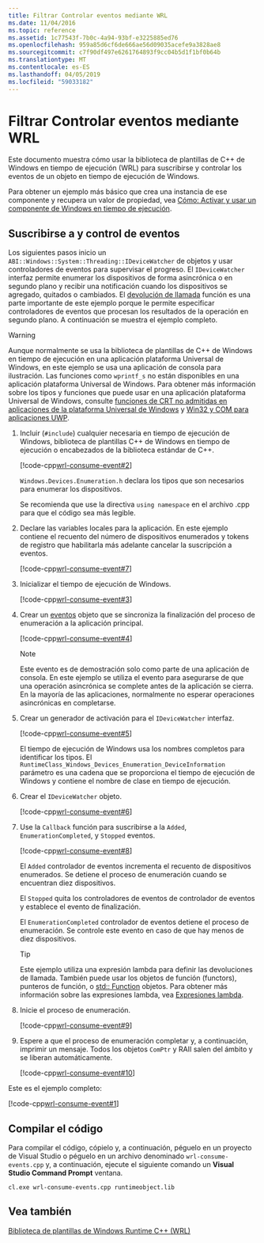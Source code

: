 ```yaml
---
title: Filtrar Controlar eventos mediante WRL
ms.date: 11/04/2016
ms.topic: reference
ms.assetid: 1c77543f-7b0c-4a94-93bf-e3225885ed76
ms.openlocfilehash: 959a85d6cf6de666ae56d09035acefe9a3828ae8
ms.sourcegitcommit: c7f90df497e6261764893f9cc04b5d1f1bf0b64b
ms.translationtype: MT
ms.contentlocale: es-ES
ms.lasthandoff: 04/05/2019
ms.locfileid: "59033182"
---
```

# <a name="how-to-handle-events-using-wrl"></a>Filtrar Controlar eventos mediante WRL

Este documento muestra cómo usar la biblioteca de plantillas de C++ de Windows en tiempo de ejecución (WRL) para suscribirse y controlar los eventos de un objeto en tiempo de ejecución de Windows.

Para obtener un ejemplo más básico que crea una instancia de ese componente y recupera un valor de propiedad, vea [Cómo: Activar y usar un componente de Windows en tiempo de ejecución](how-to-activate-and-use-a-windows-runtime-component-using-wrl.md).

## <a name="subscribing-to-and-handling-events"></a>Suscribirse a y control de eventos

Los siguientes pasos inicio un `ABI::Windows::System::Threading::IDeviceWatcher` de objetos y usar controladores de eventos para supervisar el progreso. El `IDeviceWatcher` interfaz permite enumerar los dispositivos de forma asincrónica o en segundo plano y recibir una notificación cuando los dispositivos se agregado, quitados o cambiados. El [devolución de llamada](callback-function-wrl.md) función es una parte importante de este ejemplo porque le permite especificar controladores de eventos que procesan los resultados de la operación en segundo plano. A continuación se muestra el ejemplo completo.

> [!WARNING]
> Aunque normalmente se usa la biblioteca de plantillas de C++ de Windows en tiempo de ejecución en una aplicación plataforma Universal de Windows, en este ejemplo se usa una aplicación de consola para ilustración. Las funciones como `wprintf_s` no están disponibles en una aplicación plataforma Universal de Windows. Para obtener más información sobre los tipos y funciones que puede usar en una aplicación plataforma Universal de Windows, consulte [funciones de CRT no admitidas en aplicaciones de la plataforma Universal de Windows](../../cppcx/crt-functions-not-supported-in-universal-windows-platform-apps.md) y [Win32 y COM para aplicaciones UWP](/uwp/win32-and-com/win32-and-com-for-uwp-apps).

1. Incluir (`#include`) cualquier necesaria en tiempo de ejecución de Windows, biblioteca de plantillas C++ de Windows en tiempo de ejecución o encabezados de la biblioteca estándar de C++.

   [!code-cpp[wrl-consume-event#2](../codesnippet/CPP/how-to-handle-events-using-wrl_1.cpp)]

   `Windows.Devices.Enumeration.h` declara los tipos que son necesarios para enumerar los dispositivos.

   Se recomienda que use la directiva `using namespace` en el archivo .cpp para que el código sea más legible.

2. Declare las variables locales para la aplicación. En este ejemplo contiene el recuento del número de dispositivos enumerados y tokens de registro que habilitarla más adelante cancelar la suscripción a eventos.

   [!code-cpp[wrl-consume-event#7](../codesnippet/CPP/how-to-handle-events-using-wrl_2.cpp)]

3. Inicializar el tiempo de ejecución de Windows.

   [!code-cpp[wrl-consume-event#3](../codesnippet/CPP/how-to-handle-events-using-wrl_3.cpp)]

4. Crear un [eventos](event-class-wrl.md) objeto que se sincroniza la finalización del proceso de enumeración a la aplicación principal.

   [!code-cpp[wrl-consume-event#4](../codesnippet/CPP/how-to-handle-events-using-wrl_4.cpp)]

   > [!NOTE]
   > Este evento es de demostración solo como parte de una aplicación de consola. En este ejemplo se utiliza el evento para asegurarse de que una operación asincrónica se complete antes de la aplicación se cierra. En la mayoría de las aplicaciones, normalmente no esperar operaciones asincrónicas en completarse.

5. Crear un generador de activación para el `IDeviceWatcher` interfaz.

   [!code-cpp[wrl-consume-event#5](../codesnippet/CPP/how-to-handle-events-using-wrl_5.cpp)]

   El tiempo de ejecución de Windows usa los nombres completos para identificar los tipos. El `RuntimeClass_Windows_Devices_Enumeration_DeviceInformation` parámetro es una cadena que se proporciona el tiempo de ejecución de Windows y contiene el nombre de clase en tiempo de ejecución.

6. Crear el `IDeviceWatcher` objeto.

   [!code-cpp[wrl-consume-event#6](../codesnippet/CPP/how-to-handle-events-using-wrl_6.cpp)]

7. Use la `Callback` función para suscribirse a la `Added`, `EnumerationCompleted`, y `Stopped` eventos.

   [!code-cpp[wrl-consume-event#8](../codesnippet/CPP/how-to-handle-events-using-wrl_7.cpp)]

   El `Added` controlador de eventos incrementa el recuento de dispositivos enumerados. Se detiene el proceso de enumeración cuando se encuentran diez dispositivos.

   El `Stopped` quita los controladores de eventos de controlador de eventos y establece el evento de finalización.

   El `EnumerationCompleted` controlador de eventos detiene el proceso de enumeración. Se controle este evento en caso de que hay menos de diez dispositivos.

   > [!TIP]
   > Este ejemplo utiliza una expresión lambda para definir las devoluciones de llamada. También puede usar los objetos de función (functors), punteros de función, o [std:: Function](../../standard-library/function-class.md) objetos. Para obtener más información sobre las expresiones lambda, vea [Expresiones lambda](../../cpp/lambda-expressions-in-cpp.md).

8. Inicie el proceso de enumeración.

   [!code-cpp[wrl-consume-event#9](../codesnippet/CPP/how-to-handle-events-using-wrl_8.cpp)]

9. Espere a que el proceso de enumeración completar y, a continuación, imprimir un mensaje. Todos los objetos `ComPtr` y RAII salen del ámbito y se liberan automáticamente.

   [!code-cpp[wrl-consume-event#10](../codesnippet/CPP/how-to-handle-events-using-wrl_9.cpp)]

Este es el ejemplo completo:

[!code-cpp[wrl-consume-event#1](../codesnippet/CPP/how-to-handle-events-using-wrl_10.cpp)]

## <a name="compiling-the-code"></a>Compilar el código

Para compilar el código, cópielo y, a continuación, péguelo en un proyecto de Visual Studio o péguelo en un archivo denominado `wrl-consume-events.cpp` y, a continuación, ejecute el siguiente comando un **Visual Studio Command Prompt** ventana.

`cl.exe wrl-consume-events.cpp runtimeobject.lib`

## <a name="see-also"></a>Vea también

[Biblioteca de plantillas de Windows Runtime C++ (WRL)](windows-runtime-cpp-template-library-wrl.md)